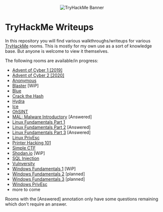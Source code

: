 
<p align="center">
   <img src="https://jarrodrizor.com/wp-content/uploads/2022/03/thm_banner.jpeg" alt="TryHackMe Banner">
</p>

# TryHackMe Writeups

In this repository you will find various walkthroughs/writeups for various [TryHackMe](https://tryhackme.com/) rooms. This is mostly for my own use as a sort of knowledge base. But anyone is welcome to view it themselves.

The following rooms are available/in progress:

- [Advent of Cyber 1 [2019]](25daysofchristmas/25daysofchristmas.md)
- [Advent of Cyber 2 [2020]](adventofcyber2/adventofcyber2.md)
- [Anonymous](anonymous/anonymous.md)
- [Blaster](blaster/blaster.md) [WiP]
- [Blue](blue/blue.md)
- [Crack the Hash](crackthehash/crackthehash.md)
- [Hydra](hydra/hydra.md)
- [Ice](ice/ice.md)
- [OhSINT](ohsint/ohsint.md)
- [MAL: Malware Introductory](malmalintroductory/malmalintroductory.md) [Answered]
- [Linux Fundamentals Part 1](linuxfundamentalspart1/linuxfundamentalspart1.md)
- [Linux Fundamentals Part 2](linuxfundamentalspart2/linuxfundamentalspart2.md) [Answered]
- [Linux Fundamentals Part 3](linuxfundamentalspart3/linuxfundamentalspart3.md) [Answered]
- [Linux PrivEsc](linuxprivesc/linuxprivesc.md)
- [Printer Hacking 101](printerhacking101/printerhacking101.md)
- [Simple CTF](easyctf/easyctf.md)
- [Shodan.io](shodan/shodan.md) [WiP]
- [SQL Injection](sql_injection/sql_injection.md)
- [Vulnversity](vulnversity/vulnversity.md)
- [Windows Fundamentals 1](https://tryhackme.com/room/windowsfundamentals1xbx) [WiP]
- [Windows Fundamentals 2](https://tryhackme.com/room/windowsfundamentals2x0x) [planned]
- [Windows Fundamentals 3](https://tryhackme.com/room/windowsfundamentals3xzx) [planned]
- [Windows PrivEsc](windows10privesc/windows10privesc.md)
- more to come


Rooms with the [Answered] annotation only have some questions remaining which don't require an answer.

